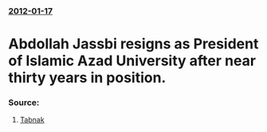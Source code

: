 ### [2012-01-17](/news/2012/01/17/index.md)

# Abdollah Jassbi resigns as President of Islamic Azad University after near thirty years in position. 




### Source:

1. [Tabnak](http://www.tabnak.ir/fa/news/220476/%D8%B1%DB%8C%D8%A7%D8%B3%D8%AA-%D8%AF%D8%A7%D9%86%D8%B4%D8%AC%D9%88-%D8%A8%D8%B1-%D8%AF%D8%A7%D9%86%D8%B4%DA%AF%D8%A7%D9%87-%D8%A2%D8%B2%D8%A7%D8%AF-%D8%B1%D8%B3%D9%85%DB%8C-%D8%B4%D8%AF)
